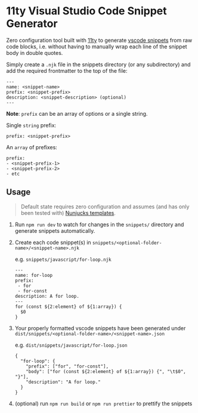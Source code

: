 # 11ty Visual Studio Code Snippet Generator

Zero configuration tool built with [11ty](https://11ty.dev) to generate [vscode snippets](https://code.visualstudio.com/docs/editor/userdefinedsnippets) from raw code blocks, i.e. without having to manually wrap each line of the snippet body in double quotes.

Simply create a `.njk` file in the snippets directory (or any subdirectory) and add the required frontmatter to the top of the file:

```
---
name: <snippet-name>
prefix: <snippet-prefix>
description: <snippet-description> (optional)
---
```

**Note**: `prefix` can be an array of options or a single string.

Single `string` prefix:
```
prefix: <snippet-prefix>
```

An `array` of prefixes:
```
prefix:
- <snippet-prefix-1>
- <snippet-prefix-2>
- etc
```

## Usage

> Default state requires zero configuration and assumes (and has only been tested with) [Nunjucks templates](https://www.11ty.dev/docs/languages/nunjucks/).

1. Run `npm run dev` to watch for changes in the `snippets/` directory and generate snippets automatically.
2. Create each code snippet(s) in `snippets/<optional-folder-name>/<snippet-name>.njk`

   e.g. `snippets/javascript/for-loop.njk`
   ```
   ---
   name: for-loop
   prefix:
    - for
    - for-const
   description: A for loop.
   ---
   for (const ${2:element} of ${1:array}) {
     $0
   }
   ```
3. Your properly formatted vscode snippets have been generated under `dist/snippets/<optional-folder-name>/<snippet-name>.json`

   e.g. `dist/snippets/javascript/for-loop.json`
   ```
   {
     "for-loop": {
       "prefix": ["for", "for-const"],
       "body": ["for (const ${2:element} of ${1:array}) {", "\t$0", "}"],
       "description": "A for loop."
     }
   }
   ```
4. (optional) run `npm run build` or `npm run prettier` to prettify the snippets